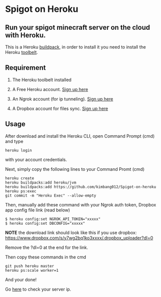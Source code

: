 # Spigot on Heroku

## Run your spigot minecraft server on the cloud with Heroku.

This is a Heroku [buildpack](https://devcenter.heroku.com/articles/buildpacks), in order to install it you need to install the Heroku [toolbelt](https://toolbelt.heroku.com).

## Requirement

1. The Heroku toolbelt installed

2. A Free Heroku account. [Sign up here](https://signup.heroku.com)

3. An Ngrok account (for ip tunneling). [Sign up here](https://ngrok.com/signup)

4. A Dropbox account for files sync. [Sign up here](https://www.dropbox.com/login)

## Usage

After download and install the Heroku CLI, open Command Prompt (cmd) and type

```
heroku login
```

with your account credentials.

Next, simply copy the following lines to your Command Promt (cmd)

```
heroku create
heroku buildpacks:add heroku/jvm
heroku buildpacks:add https://github.com/kimbang012/Spigot-on-heroku
heroku ps:exec
git commit -m "Heroku Exec" --allow-empty
```

Then, manually add these command with your Ngrok auth token, Dropbox app config file link (read below)

```
$ heroku config:set NGROK_API_TOKEN="xxxxx"
$ heroku config:set DBCONFIG="xxxxx"
```

**NOTE** the download link should look like this if you use dropbox: https://www.dropbox.com/s/y7wg2bq1ko3xxxx/.dropbox_uploader?dl=0

Remove the ?dl=0 at the end for the link.

Then copy these commands in the cmd

```
git push heroku master
heroku ps:scale worker=1
```

And your done!

Go [here](https://dashboard.ngrok.com/status/) to check your server ip.
